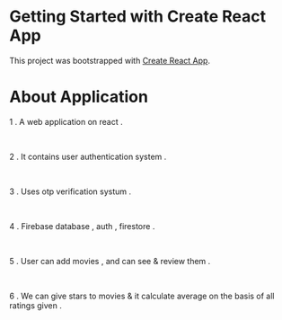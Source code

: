 # Getting Started with Create React App

This project was bootstrapped with [Create React App](https://github.com/facebook/create-react-app).

# About Application

1 . A web application on react .

<br/>

2 . It contains user authentication system .

<br/>

3 . Uses otp verification systum .

<br/>

4 . Firebase database , auth , firestore .

<br/>

5 . User can add movies , and can see & review them .

<br/>

6 . We can give stars to movies & it calculate average on the basis of all ratings given .
